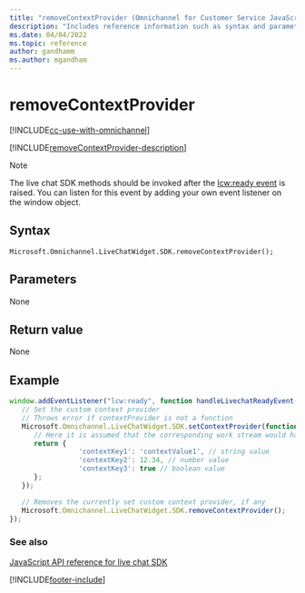 ```yaml
---
title: "removeContextProvider (Omnichannel for Customer Service JavaScript API reference)| MicrosoftDocs"
description: "Includes reference information such as syntax and parameters for the removeContextProvider method in Omnichannel for Customer Service JavaScript API reference. Also included is a sample code for using the method."
ms.date: 04/04/2022
ms.topic: reference
author: gandhamm
ms.author: mgandham
---
```

# removeContextProvider

[!INCLUDE[cc-use-with-omnichannel](../../../../includes/cc-use-with-omnichannel.md)]

[!INCLUDE[removeContextProvider-description](../includes/removeContextProvider-description.md)]

> [!NOTE]
> The live chat SDK methods should be invoked after the [lcw:ready event](../events/lcw-ready.md) is raised. You can listen for this event by adding your own event listener on the window object.

## Syntax

`Microsoft.Omnichannel.LiveChatWidget.SDK.removeContextProvider();`

## Parameters

None

## Return value

None

## Example

```JavaScript
window.addEventListener("lcw:ready", function handleLivechatReadyEvent(){
   // Set the custom context provider
   // Throws error if contextProvider is not a function
   Microsoft.Omnichannel.LiveChatWidget.SDK.setContextProvider(function contextProvider(){
      // Here it is assumed that the corresponding work stream would have context variables with logical name of 'contextKey1', 'contextKey2', 'contextKey3'.
      return {
                 'contextKey1': 'contextValue1', // string value
                 'contextKey2': 12.34, // number value
                 'contextKey3': true // boolean value
      };
   });

   // Removes the currently set custom context provider, if any
   Microsoft.Omnichannel.LiveChatWidget.SDK.removeContextProvider();
});
```

### See also

[JavaScript API reference for live chat SDK](../../omnichannel-reference.md)


[!INCLUDE[footer-include]([!INCLUDE[footer-include](../../../includes/footer-banner.md)]
)]

